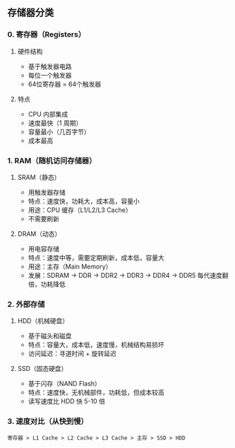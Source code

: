 ## 存储器分类

### 0. 寄存器（Registers）

1. 硬件结构
   - 基于触发器电路
   - 每位一个触发器
   - 64位寄存器 = 64个触发器

2. 特点
   - CPU 内部集成
   - 速度最快（1 周期）
   - 容量最小（几百字节）
   - 成本最高

### 1. RAM（随机访问存储器）

1. SRAM（静态）
   - 用触发器存储
   - 特点：速度快，功耗大，成本高，容量小
   - 用途：CPU 缓存（L1/L2/L3 Cache）
   - 不需要刷新

2. DRAM（动态）
   - 用电容存储
   - 特点：速度中等，需要定期刷新，成本低，容量大
   - 用途：主存（Main Memory）
   - 发展：SDRAM → DDR → DDR2 → DDR3 → DDR4 → DDR5
         每代速度翻倍，功耗降低

### 2. 外部存储

1. HDD（机械硬盘）
   - 基于磁头和磁盘
   - 特点：容量大，成本低，速度慢，机械结构易损坏
   - 访问延迟：寻道时间 + 旋转延迟

2. SSD（固态硬盘）
   - 基于闪存（NAND Flash）
   - 特点：速度快，无机械部件，功耗低，但成本较高
   - 读写速度比 HDD 快 5-10 倍

### 3. 速度对比（从快到慢）

```
寄存器 > L1 Cache > L2 Cache > L3 Cache > 主存 > SSD > HDD
```